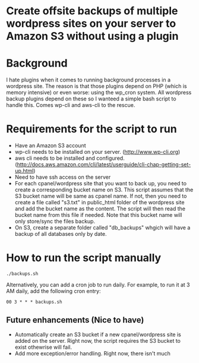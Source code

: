 # Create offsite backups of multiple wordpress sites on your server to Amazon S3 without using a plugin

# Background

I hate plugins when it comes to running background processes in a wordpress site. The reason is that those plugins depend on PHP (which is memory intensive) or even worse: using the wp_cron system.
All wordpress backup plugins depend on these so I wanteed a simple bash script to handle this. Comes wp-cli and aws-cli to the rescue.

# Requirements for the script to run

- Have an Amazon S3 account
- wp-cli needs to be installed on your server. (http://www.wp-cli.org)
- aws cli needs to be installed and configured. (http://docs.aws.amazon.com/cli/latest/userguide/cli-chap-getting-set-up.html)
- Need to have ssh access on the server
- For each cpanel/wordpress site that you want to back up, you need to create a corresponding bucket name on S3. This script assumes that the S3 bucket name will be same as cpanel name. If not, then you need to create a file called "s3.txt" in public_html folder of the wordpress site and add the bucket name as the content. The script will then read the bucket name from this file if needed. Note that this bucket name will only store/sync the files backup. 
- On S3, create a separate folder called "db_backups" whgich will have a backup of all databases only by date. 

# How to run the script manually

    ./backups.sh
    
Alternatively, you can add a cron job to run daily. For example, to run it at 3 AM daily, add the following cron entry:

    00 3 * * * backups.sh

## Future enhancements (Nice to have)

- Automatically create an S3 bucket if a new cpanel/wordpress site is added on the server. Right now, the script requires the S3 bucket to exist othewrise will fail.
- Add more exception/error handling. Right now, there isn't much
